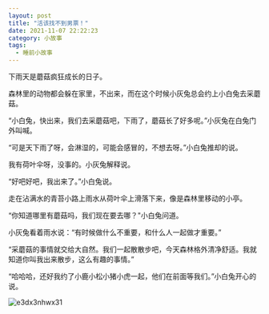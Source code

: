```yaml
---
layout: post
title: "活该找不到男票！"
date: 2021-11-07 22:22:23
category: 小故事
tags:
  - 睡前小故事
---
```



下雨天是蘑菇疯狂成长的日子。

森林里的动物都会躲在家里，不出来，而在这个时候小灰兔总会约上小白兔去采蘑菇。

“小白兔，快出来，我们去采蘑菇吧，下雨了，蘑菇长了好多呢。”小灰兔在白兔门外叫喊。

“可是天下雨了呀，会淋湿的，可能会感冒的，不想去呀。”小白兔推却的说。

我有荷叶伞呀，没事的。小灰兔解释说。

“好吧好吧，我出来了。”小白兔说。

走在沾满水的青苔小路上雨水从荷叶伞上滑落下来，像是森林里移动的小亭。

“你知道哪里有蘑菇吗，我们现在要去哪？"小白兔问道。

小灰兔看着雨水说：“有时候做什么不重要，和什么人一起做才重要。”

“采蘑菇的事情就交给大自然。我们一起散散步吧，今天森林格外清净舒适。我就知道你叫我出来散步，这么有趣的事情。”

“哈哈哈，还好我约了小鹿小松小猪小虎一起，他们在前面等我们。”小白兔开心的说。

![e3dx3nhwx31](https://i.loli.net/2021/11/28/fBy7UpC1tH8RdJw.jpg)

